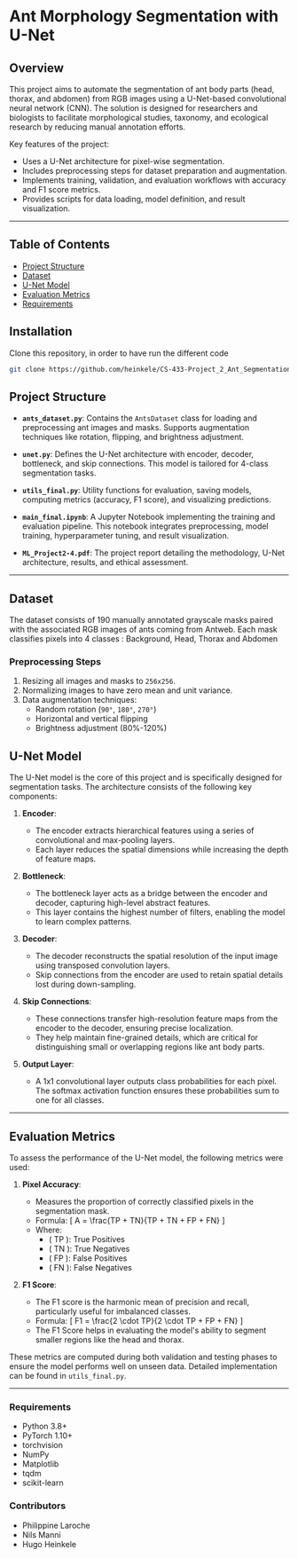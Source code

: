 # Ant Morphology Segmentation with U-Net

## Overview
This project aims to automate the segmentation of ant body parts (head, thorax, and abdomen) from RGB images using a U-Net-based convolutional neural network (CNN). The solution is designed for researchers and biologists to facilitate morphological studies, taxonomy, and ecological research by reducing manual annotation efforts.

Key features of the project:
- Uses a U-Net architecture for pixel-wise segmentation.
- Includes preprocessing steps for dataset preparation and augmentation.
- Implements training, validation, and evaluation workflows with accuracy and F1 score metrics.
- Provides scripts for data loading, model definition, and result visualization.

---

## Table of Contents
- [Project Structure](#project-structure)
- [Dataset](#dataset)
- [U-Net Model](#u-net-model)
- [Evaluation Metrics](#evaluation-metrics)
- [Requirements](#requirements)

## Installation 

Clone this repository, in order to have run the different code

```bash
git clone https://github.com/heinkele/CS-433-Project_2_Ant_Segmentation
```

## Project Structure
- **`ants_dataset.py`**:
  Contains the `AntsDataset` class for loading and preprocessing ant images and masks. Supports augmentation techniques like rotation, flipping, and brightness adjustment.
  
- **`unet.py`**:
  Defines the U-Net architecture with encoder, decoder, bottleneck, and skip connections. This model is tailored for 4-class segmentation tasks.
  
- **`utils_final.py`**:
  Utility functions for evaluation, saving models, computing metrics (accuracy, F1 score), and visualizing predictions.

- **`main_final.ipynb`**:
  A Jupyter Notebook implementing the training and evaluation pipeline. This notebook integrates preprocessing, model training, hyperparameter tuning, and result visualization.

- **`ML_Project2-4.pdf`**:
  The project report detailing the methodology, U-Net architecture, results, and ethical assessment.

---

## Dataset
The dataset consists of 190 manually annotated grayscale masks paired with the associated RGB images of ants coming from Antweb. Each mask classifies pixels into 4 classes : Background, Head, Thorax and Abdomen


### Preprocessing Steps
1. Resizing all images and masks to `256x256`.
2. Normalizing images to have zero mean and unit variance.
3. Data augmentation techniques:
   - Random rotation (`90°`, `180°`, `270°`)
   - Horizontal and vertical flipping
   - Brightness adjustment (80%-120%)

## U-Net Model

The U-Net model is the core of this project and is specifically designed for segmentation tasks. The architecture consists of the following key components:

1. **Encoder**:
   - The encoder extracts hierarchical features using a series of convolutional and max-pooling layers.
   - Each layer reduces the spatial dimensions while increasing the depth of feature maps.

2. **Bottleneck**:
   - The bottleneck layer acts as a bridge between the encoder and decoder, capturing high-level abstract features.
   - This layer contains the highest number of filters, enabling the model to learn complex patterns.

3. **Decoder**:
   - The decoder reconstructs the spatial resolution of the input image using transposed convolution layers.
   - Skip connections from the encoder are used to retain spatial details lost during down-sampling.

4. **Skip Connections**:
   - These connections transfer high-resolution feature maps from the encoder to the decoder, ensuring precise localization.
   - They help maintain fine-grained details, which are critical for distinguishing small or overlapping regions like ant body parts.

5. **Output Layer**:
   - A 1x1 convolutional layer outputs class probabilities for each pixel. The softmax activation function ensures these probabilities sum to one for all classes.


---

## Evaluation Metrics

To assess the performance of the U-Net model, the following metrics were used:

1. **Pixel Accuracy**:
   - Measures the proportion of correctly classified pixels in the segmentation mask.
   - Formula:
     \[
     A = \frac{TP + TN}{TP + TN + FP + FN}
     \]
   - Where:
     - \( TP \): True Positives
     - \( TN \): True Negatives
     - \( FP \): False Positives
     - \( FN \): False Negatives

2. **F1 Score**:
   - The F1 score is the harmonic mean of precision and recall, particularly useful for imbalanced classes.
   - Formula:
     \[
     F1 = \frac{2 \cdot TP}{2 \cdot TP + FP + FN}
     \]
   - The F1 Score helps in evaluating the model's ability to segment smaller regions like the head and thorax.

These metrics are computed during both validation and testing phases to ensure the model performs well on unseen data. Detailed implementation can be found in `utils_final.py`.


---

### Requirements
- Python 3.8+
- PyTorch 1.10+
- torchvision
- NumPy
- Matplotlib
- tqdm
- scikit-learn


### Contributors 
- Philippine Laroche
- Nils Manni
- Hugo Heinkele